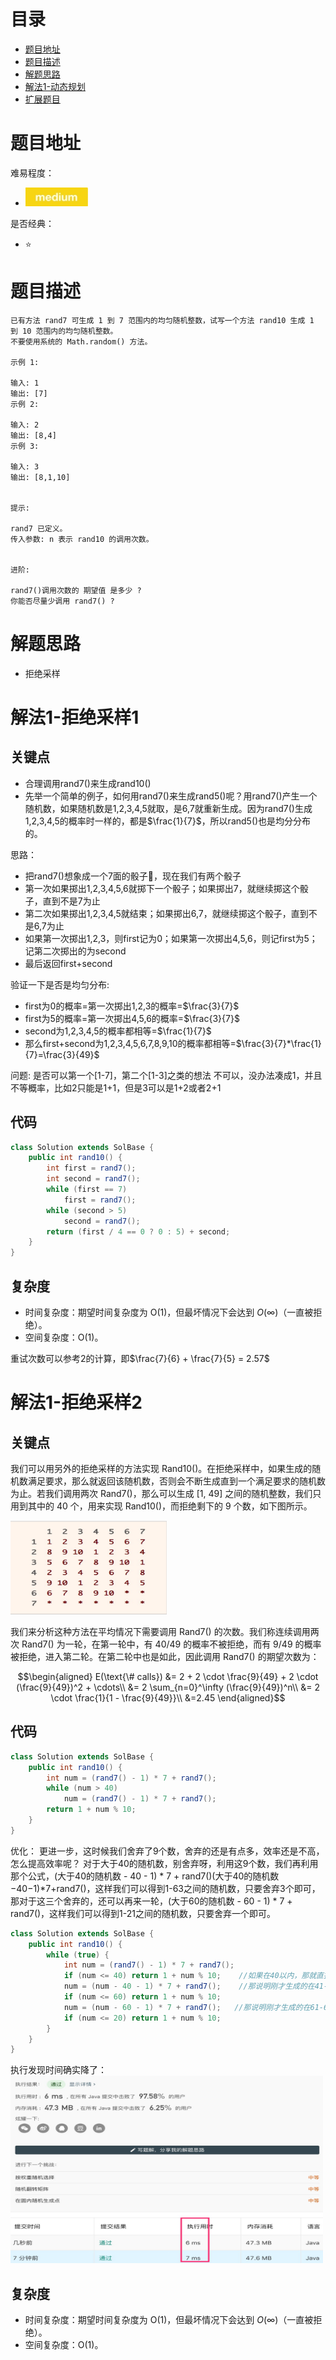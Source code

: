 # 目录
* [题目地址](#题目地址)
* [题目描述](#题目描述)
* [解题思路](#解题思路)
* [解法1-动态规划](#解法1-动态规划)
* [扩展题目](#扩展题目)



# 题目地址
难易程度：
- ![medium.jpg](../.images/medium.jpg)

是否经典：
- ⭐️



# 题目描述
```
已有方法 rand7 可生成 1 到 7 范围内的均匀随机整数，试写一个方法 rand10 生成 1 到 10 范围内的均匀随机整数。
不要使用系统的 Math.random() 方法。

示例 1:

输入: 1
输出: [7]
示例 2:

输入: 2
输出: [8,4]
示例 3:

输入: 3
输出: [8,1,10]
 

提示:

rand7 已定义。
传入参数: n 表示 rand10 的调用次数。
 

进阶:

rand7()调用次数的 期望值 是多少 ?
你能否尽量少调用 rand7() ?
```


# 解题思路
- 拒绝采样




# 解法1-拒绝采样1
## 关键点
- 合理调用rand7()来生成rand10()
- 先举一个简单的例子，如何用rand7()来生成rand5()呢？用rand7()产生一个随机数，如果随机数是1,2,3,4,5就取，是6,7就重新生成。因为rand7()生成1,2,3,4,5的概率时一样的，都是$\frac{1}{7}$，所以rand5()也是均分分布的。

思路：
- 把rand7()想象成一个7面的骰子🎲，现在我们有两个骰子
- 第一次如果掷出1,2,3,4,5,6就掷下一个骰子；如果掷出7，就继续掷这个骰子，直到不是7为止
- 第二次如果掷出1,2,3,4,5就结束；如果掷出6,7，就继续掷这个骰子，直到不是6,7为止
- 如果第一次掷出1,2,3，则first记为0；如果第一次掷出4,5,6，则记first为5；记第二次掷出的为second
- 最后返回first+second
  
  
验证一下是否是均匀分布:
- first为0的概率=第一次掷出1,2,3的概率=$\frac{3}{7}$
- first为5的概率=第一次掷出4,5,6的概率=$\frac{3}{7}$
- second为1,2,3,4,5的概率都相等=$\frac{1}{7}$
- 那么first+second为1,2,3,4,5,6,7,8,9,10的概率都相等=$\frac{3}{7}*\frac{1}{7}=\frac{3}{49}$

问题:
是否可以第一个[1-7]，第二个[1-3]之类的想法
不可以，没办法凑成1，并且不等概率，比如2只能是1+1，但是3可以是1+2或者2+1

## 代码
```Java
class Solution extends SolBase {
    public int rand10() {
        int first = rand7();
        int second = rand7();
        while (first == 7)
            first = rand7();
        while (second > 5)
            second = rand7();
        return (first / 4 == 0 ? 0 : 5) + second;
    }
}
```


## 复杂度
- 时间复杂度：期望时间复杂度为 O(1)，但最坏情况下会达到 $O(\infty)$（一直被拒绝）。
- 空间复杂度：O(1)。

重试次数可以参考2的计算，即$\frac{7}{6} + \frac{7}{5} = 2.57$


# 解法1-拒绝采样2
## 关键点
我们可以用另外的拒绝采样的方法实现 Rand10()。在拒绝采样中，如果生成的随机数满足要求，那么就返回该随机数，否则会不断生成直到一个满足要求的随机数为止。若我们调用两次 Rand7()，那么可以生成 [1, 49] 之间的随机整数，我们只用到其中的 40 个，用来实现 Rand10()，而拒绝剩下的 9 个数，如下图所示。

<img src="../.images/2020/Jietu20200325-000903.jpg" width="250" height="150">

我们来分析这种方法在平均情况下需要调用 Rand7() 的次数。我们称连续调用两次 Rand7() 为一轮，在第一轮中，有 40/49 的概率不被拒绝，而有 9/49 的概率被拒绝，进入第二轮。在第二轮中也是如此，因此调用 Rand7() 的期望次数为：

$$\begin{aligned} E(\text{\# calls}) &= 2 + 2 \cdot \frac{9}{49} + 2 \cdot (\frac{9}{49})^2 + \cdots\\ &= 2 \sum_{n=0}^\infty (\frac{9}{49})^n\\ &= 2 \cdot \frac{1}{1 - \frac{9}{49}}\\ &=2.45 \end{aligned}$$

## 代码
```Java
class Solution extends SolBase {
    public int rand10() {
        int num = (rand7() - 1) * 7 + rand7();
        while (num > 40)
            num = (rand7() - 1) * 7 + rand7();
        return 1 + num % 10;
    }
}
```

优化：
更进一步，这时候我们舍弃了9个数，舍弃的还是有点多，效率还是不高，怎么提高效率呢？
对于大于40的随机数，别舍弃呀，利用这9个数，我们再利用那个公式，(大于40的随机数 - 40 - 1) * 7 + rand7()(大于40的随机数−40−1)*7+rand7()，这样我们可以得到1-63之间的随机数，只要舍弃3个即可，那对于这三个舍弃的，还可以再来一轮，(大于60的随机数 - 60 - 1) * 7 + rand7()，这样我们可以得到1-21之间的随机数，只要舍弃一个即可。
```Java
class Solution extends SolBase {
    public int rand10() {
        while (true) {
            int num = (rand7() - 1) * 7 + rand7();
            if (num <= 40) return 1 + num % 10;    //如果在40以内，那就直接返回
            num = (num - 40 - 1) * 7 + rand7();    //那说明刚才生成的在41-49之间，利用随机数再操作一遍
            if (num <= 60) return 1 + num % 10;
            num = (num - 60 - 1) * 7 + rand7();   //那说明刚才生成的在61-63之间，利用随机数再操作一遍
            if (num <= 20) return 1 + num % 10;
        }
    }
}
```

执行发现时间确实降了：
<img src="../.images/2020/Jietu20200325-003818.jpg" width="500" height="300">


## 复杂度
- 时间复杂度：期望时间复杂度为 O(1)，但最坏情况下会达到 $O(\infty)$（一直被拒绝）。
- 空间复杂度：O(1)。


